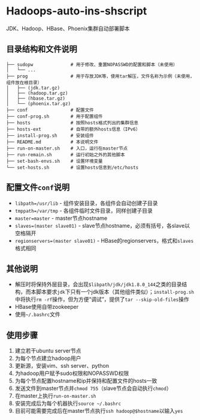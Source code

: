 # Hadoops-auto-ins-shscript
JDK、Hadoop、HBase、Phoenix集群自动部署脚本

## 目录结构和文件说明
```
├── sudopw              # 用于修改、重置NOPASSWD的配置和脚本（未使用）
│   └── ...
├── prog                # 用于存放JDK等，使用tar解压，文件名称为示例（未使用，组件放在根目录）
│   ├── (jdk.tar.gz)
│   ├── (hadoop.tar.gz)
│   ├── (hbase.tar.gz)
│   └── (phoenix.tar.gz)
├── conf                # 配置文件
├── conf-prog.sh        # 用于配置组件
├── hosts               # 按照hosts格式列出的集群信息
├── hosts-ext           # 自带的额外hosts信息（IPv6）
├── install-prog.sh     # 安装组件
├── README.md           # 本说明文件
├── run-on-master.sh    # 入口，运行在master节点
├── run-remain.sh       # 运行初始之外的其他脚本
├── set-bash-envs.sh    # 设置环境变量
└── set-hosts.sh        # 设置hosts信息到/etc/hosts
```

## 配置文件`conf`说明
- `libpath=/usr/lib` - 组件安装目录，各组件会自动创建子目录
- `tmppath=/var/tmp` - 各组件临时文件目录，同样创建子目录
- `master=master` - master节点hostname
- `slaves=(master slave01)` - slave节点hostname，必须有括号，各slave以空格隔开
- `regionservers=(master slave01)` - HBase的regionservers，格式和`slaves`格式相同


## 其他说明
- 解压时将保持外层目录，会出现`$libpath/jdk/jdk1.8.0_144`之类的目录结构，而本脚本要求`jdk`下只有一个jdk版本（其他组件类似）；`install-prog.sh`中将执行`rm -rf`操作，但为方便“调试”，提供了`tar --skip-old-files`操作
- HBase使用自带zookeeper
- 使用`~/.bashrc`文件

## 使用步骤
1. 建立若干ubuntu server节点
2. 为每个节点建立hadoop用户
3. 更新源，安装vim、ssh server、python
3. 为hadoop用户赋予sudo权限和NOPASSWD权限
4. 为每个节点配置hostname和ip并保持和配置文件的hosts一致
5. 发送文件到master节点并`chmod 755`（slave节点会自动执行`chmod`）
6. 在master上执行`run-on-master.sh`
7. 安装完成后为每个机器执行`source ~/.bashrc`
1. 目前可能需要完成后在master节点执行`ssh hadoop@$hostname`以输入`yes`
